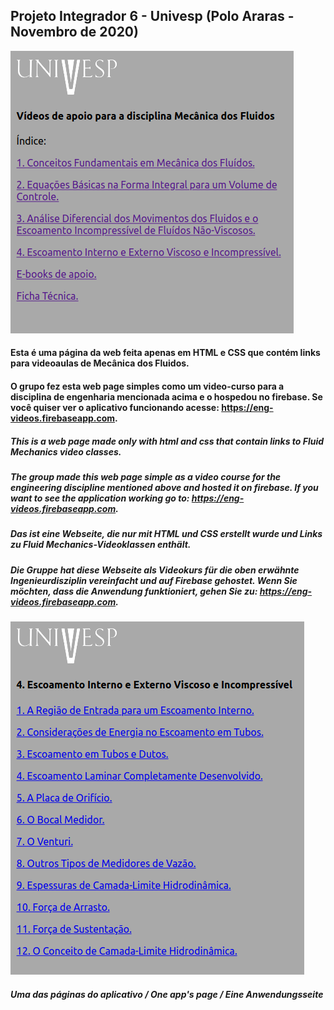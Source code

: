 ## Projeto Integrador 6 - Univesp (Polo Araras - Novembro de 2020)

![index](https://github.com/geosidnei/UnivespEng-videosPI6/blob/main/indexPage.png)

#### Esta é uma página da web feita apenas em HTML e CSS que contém links para videoaulas de Mecânica dos Fluidos.
#### O grupo fez esta web page simples como um video-curso para a disciplina de engenharia mencionada acima e o hospedou no firebase. Se você quiser ver o aplicativo funcionando acesse: https://eng-videos.firebaseapp.com.

##### This is a web page made only with html and css that contain links to Fluid Mechanics video classes.
##### The group made this web page simple as a video course for the engineering discipline mentioned above and hosted it on firebase. If you want to see the application working go to: https://eng-videos.firebaseapp.com.

##### Das ist eine Webseite, die nur mit HTML und CSS erstellt wurde und Links zu Fluid Mechanics-Videoklassen enthält.
##### Die Gruppe hat diese Webseite als Videokurs für die oben erwähnte Ingenieurdisziplin vereinfacht und auf Firebase gehostet. Wenn Sie möchten, dass die Anwendung funktioniert, gehen Sie zu: https://eng-videos.firebaseapp.com.

![página 4](https://github.com/geosidnei/UnivespEng-videosPI6/blob/main/page4.png)

##### Uma das páginas do aplicativo / One app's page / Eine Anwendungsseite





